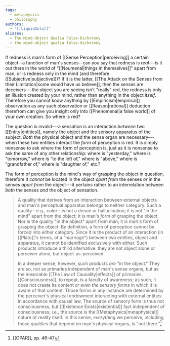 ```yaml
---
tags:
  - metaphysics
  - philosophy
authors:
  - "[[LiquidZulu]]"
aliases:
  - The Mind-Object Qualia False-Dichotomy
  - the mind-object qualia false-dichotomy
---
```

If redness is man's form of [[Sense Perception|perceiving]] a certain object--a function of man's senses--can you say that redness is *real*---is it out there in the world of "[[Noumenal|things in themselves]]" apart from man, or is redness only in the mind (and therefore [[Subjective|subjective]])? If it is the latter, [[The Attack on the Senses from their Limitation|some would have us believe]], then the senses are deceivers---the object you are seeing isn't "really" red, the redness is only an illusion created by your mind, rather than anything in the object *itself*. Therefore you cannot know anything by [[Empiricism|empirical]] observation as any such observation or [[Reason|rational]] deduction therefrom can give you insight only into [[Phenomenal|a false world]] of your own creation. So where is red?

The question is invalid---a sensation is an interaction *between* two [[Entity|entities]], namely the object and the sensory apparatus of the subject. *Both* the physical object and the sense organ are necessary---when these two entities interact the *form* of perception is red. It is simply nonsense to ask where the form of perception is, just as it is nonsense to ask the same of any other relationship: where is "yesterday," where is "tomorrow," where is "to the left of," where is "above," where is "grandfather of," where is "daughter of," etc.? 

The form of perception is the mind's way of grasping the object in question, therefore it *cannot* be located in the object *apart from* the senses *or* in the senses *apart from* the object---it pertains rather to an interrelation between *both* the senses *and* the object of sensation.

>A quality that derives from an interaction between external objects and man's perceptual apparatus belongs to neither category. Such a quality—e.g., color—is not a dream or hallucination; it is not "in the mind" apart from the object; it is man's *form* of grasping the object. Nor is the quality "in the object" apart from man; it is *man's* form of grasping the object. By definition, a form of perception cannot be forced into either category. Since it is the product of an interaction (in [[Plato]]'s terms, of a "marriage") between two entities, object and apparatus, it cannot be identified exclusively with either. Such products introduce a third alternative: they are not object alone or perceiver alone, but object-as-perceived.
>
>In a deeper sense, however, such products *are* "in the object." They are so, not as primaries independent of man's sense organs, but as the inexorable [[The Law of Causality|effects]] of primaries. [[Consciousness]], to repeat, is a faculty of awareness; as such, it does not create its content *or even the sensory forms* in which it is aware of that content. Those forms in any instance are determined by the perceiver's physical endowment interacting with external entities in accordance with causal law. The source of sensory form is thus not consciousness, but [[Existence Exists|existential]] fact independent of consciousness; i.e., the source is the [[Metaphysics|metaphysical]] nature of reality itself. In this sense, *everything* we perceive, including those qualities that depend on man's physical organs, is "out there."[^1]

[^1]: [[OPAR]], pp. 46-47